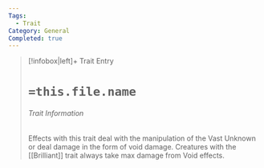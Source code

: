 ```yaml
---
Tags:
  - Trait
Category: General
Completed: true
---
```

> [!infobox|left]+ Trait Entry
> # `=this.file.name`
> ###### Trait Information
> Effects with this trait deal with the manipulation of the Vast Unknown or deal damage in the form of void damage. Creatures with the [[Brilliant]] trait always take max damage from Void effects.